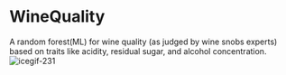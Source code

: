 # WineQuality

A random forest(ML) for wine quality (as judged by wine snobs experts) based on traits like acidity, residual sugar, and alcohol concentration.
![icegif-231](https://user-images.githubusercontent.com/107714981/200118580-eea5bbcb-0eeb-49fc-a4e2-405051fc42ed.gif)
